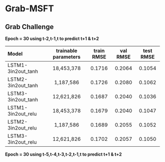 # Grab-MSFT
## Grab Challenge


**Epoch = 30 using t-2,t-1,t to predict t+1 & t+2**

| Model | trainable parameters  | train RMSE | val RMSE | test RMSE |
| :------------ |:---------------:| :-----:| :-----:| :-----:|
| LSTM1-3in2out_tanh  | 18,453,378 | 0.1716 | 0.2064 | 0.1054 |
| LSTM2-3in2out_tanh  | 1,187,586  | 0.1726 | 0.2080 | 0.1062 |
| LSTM3-3in2out_tanh  | 12,621,826 | 0.1687 | 0.2040 | 0.1036 |
| LSTM1-3in2out_relu  | 18,453,378 | 0.1679 | 0.2040 | 0.1047 |
| LSTM2-3in2out_relu  | 1,187,586  | 0.1689 | 0.2055 | 0.1052 |
| LSTM3-3in2out_relu  | 12,621,826 | 0.1702 | 0.2057 | 0.1050 |

**Epoch = 30 using t-5,t-4,t-3,t-2,t-1,t to predict t+1 & t+2**
